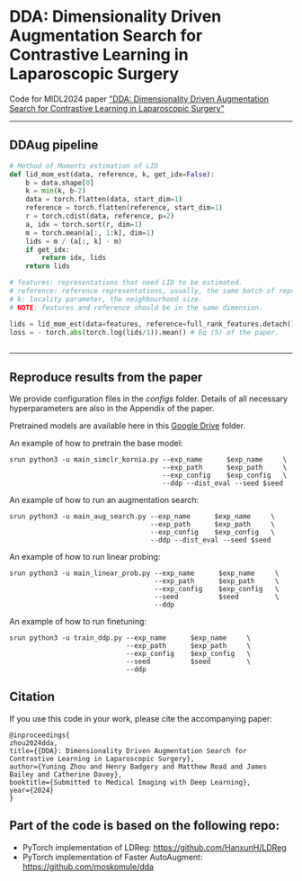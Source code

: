 # DDA: Dimensionality Driven Augmentation Search for Contrastive Learning in Laparoscopic Surgery

Code for MIDL2024 paper ["DDA: Dimensionality Driven Augmentation Search for Contrastive Learning in Laparoscopic Surgery"](https://arxiv.org/abs/2401.10474)

---
## DDAug pipeline

```python
# Method of Moments estimation of LID
def lid_mom_est(data, reference, k, get_idx=False):
    b = data.shape[0]
    k = min(k, b-2)
    data = torch.flatten(data, start_dim=1)
    reference = torch.flatten(reference, start_dim=1)
    r = torch.cdist(data, reference, p=2)
    a, idx = torch.sort(r, dim=1)
    m = torch.mean(a[:, 1:k], dim=1)
    lids = m / (a[:, k] - m)
    if get_idx:
        return idx, lids
    return lids

# features: representations that need LID to be estimated. 
# reference: reference representations, usually, the same batch of representations can be used. 
# k: locality parameter, the neighbourhood size. 
# NOTE: features and reference should be in the same dimension.

lids = lid_mom_est(data=features, reference=full_rank_features.detach(), k=k)
loss = - torch.abs(torch.log(lids/1)).mean() # Eq (5) of the paper. 
        
```

---
## Reproduce results from the paper
We provide configuration files in the *configs* folder. Details of all necessary hyperparameters are also in the Appendix of the paper. 

Pretrained models are available here in this [Google Drive](https://drive.google.com/drive/folders/1-djggRfCqIVTbY-gFkJ7C8fGHQEVFAtN?usp=sharing) folder. 

An example of how to pretrain the base model:
```
srun python3 -u main_simclr_kornia.py --exp_name      $exp_name     \
                                      --exp_path      $exp_path     \
                                      --exp_config    $exp_config   \
                                      --ddp --dist_eval --seed $seed
```

An example of how to run an augmentation search:
```
srun python3 -u main_aug_search.py --exp_name      $exp_name     \
                                   --exp_path      $exp_path     \
                                   --exp_config    $exp_config   \
                                   --ddp --dist_eval --seed $seed        
```

An example of how to run linear probing:
```
srun python3 -u main_linear_prob.py --exp_name      $exp_name     \
                                    --exp_path      $exp_path     \
                                    --exp_config    $exp_config   \
                                    --seed          $seed         \
                                    --ddp        
```

An example of how to run finetuning:
```
srun python3 -u train_ddp.py --exp_name      $exp_name     \
                             --exp_path      $exp_path     \
                             --exp_config    $exp_config   \
                             --seed          $seed         \
                             --ddp     
```



## Citation
If you use this code in your work, please cite the accompanying paper:
```
@inproceedings{
zhou2024dda,
title={{DDA}: Dimensionality Driven Augmentation Search for Contrastive Learning in Laparoscopic Surgery},
author={Yuning Zhou and Henry Badgery and Matthew Read and James Bailey and Catherine Davey},
booktitle={Submitted to Medical Imaging with Deep Learning},
year={2024}
}

```

## Part of the code is based on the following repo:
  - PyTorch implementation of LDReg:  https://github.com/HanxunH/LDReg
  - PyTorch implementation of Faster AutoAugment: https://github.com/moskomule/dda